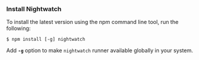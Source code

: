 ### Install Nightwatch

To install the latest version using the npm command line tool, run the following:

<pre><code class="language-bash">$ npm install [-g] nightwatch</code></pre>

Add **`-g`** option to make `nightwatch` runner available globally in your system.